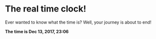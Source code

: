 # The real time clock!

Ever wanted to know what the time is? Well, your journey is about to end!

**The time is Dec 13, 2017, 23:06**